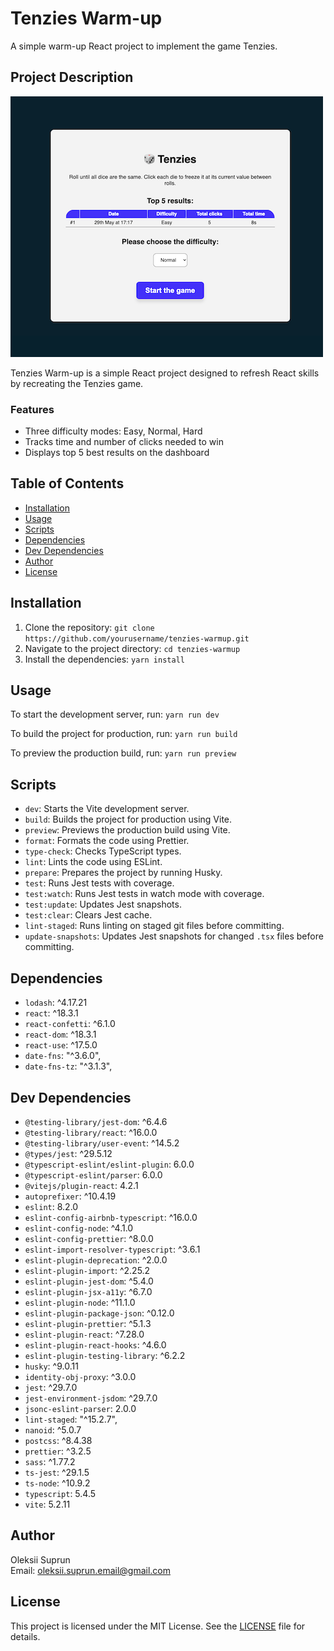 # Tenzies Warm-up

A simple warm-up React project to implement the game Tenzies.

## Project Description

![Project Screenshot](./app-demo.png)

Tenzies Warm-up is a simple React project designed to refresh React skills by recreating the Tenzies game.

### Features

- Three difficulty modes: Easy, Normal, Hard
- Tracks time and number of clicks needed to win
- Displays top 5 best results on the dashboard

## Table of Contents

- [Installation](#installation)
- [Usage](#usage)
- [Scripts](#scripts)
- [Dependencies](#dependencies)
- [Dev Dependencies](#dev-dependencies)
- [Author](#author)
- [License](#license)

## Installation

1. Clone the repository:
   `git clone https://github.com/yourusername/tenzies-warmup.git`
2. Navigate to the project directory:
   `cd tenzies-warmup`
3. Install the dependencies:
   `yarn install`

## Usage

To start the development server, run:
`yarn run dev`

To build the project for production, run:
`yarn run build`

To preview the production build, run:
`yarn run preview`

## Scripts

- `dev`: Starts the Vite development server.
- `build`: Builds the project for production using Vite.
- `preview`: Previews the production build using Vite.
- `format`: Formats the code using Prettier.
- `type-check`: Checks TypeScript types.
- `lint`: Lints the code using ESLint.
- `prepare`: Prepares the project by running Husky.
- `test`: Runs Jest tests with coverage.
- `test:watch`: Runs Jest tests in watch mode with coverage.
- `test:update`: Updates Jest snapshots.
- `test:clear`: Clears Jest cache.
- `lint-staged`: Runs linting on staged git files before committing.
- `update-snapshots`: Updates Jest snapshots for changed `.tsx` files before committing.

## Dependencies

- `lodash`: ^4.17.21
- `react`: ^18.3.1
- `react-confetti`: ^6.1.0
- `react-dom`: ^18.3.1
- `react-use`: ^17.5.0
- `date-fns`: "^3.6.0",
- `date-fns-tz`: "^3.1.3",

## Dev Dependencies

- `@testing-library/jest-dom`: ^6.4.6
- `@testing-library/react`: ^16.0.0
- `@testing-library/user-event`: ^14.5.2
- `@types/jest`: ^29.5.12
- `@typescript-eslint/eslint-plugin`: 6.0.0
- `@typescript-eslint/parser`: 6.0.0
- `@vitejs/plugin-react`: 4.2.1
- `autoprefixer`: ^10.4.19
- `eslint`: 8.2.0
- `eslint-config-airbnb-typescript`: ^16.0.0
- `eslint-config-node`: ^4.1.0
- `eslint-config-prettier`: ^8.0.0
- `eslint-import-resolver-typescript`: ^3.6.1
- `eslint-plugin-deprecation`: ^2.0.0
- `eslint-plugin-import`: ^2.25.2
- `eslint-plugin-jest-dom`: ^5.4.0
- `eslint-plugin-jsx-a11y`: ^6.7.0
- `eslint-plugin-node`: ^11.1.0
- `eslint-plugin-package-json`: ^0.12.0
- `eslint-plugin-prettier`: ^5.1.3
- `eslint-plugin-react`: ^7.28.0
- `eslint-plugin-react-hooks`: ^4.6.0
- `eslint-plugin-testing-library`: ^6.2.2
- `husky`: ^9.0.11
- `identity-obj-proxy`: ^3.0.0
- `jest`: ^29.7.0
- `jest-environment-jsdom`: ^29.7.0
- `jsonc-eslint-parser`: 2.0.0
- `lint-staged`: "^15.2.7",
- `nanoid`: ^5.0.7
- `postcss`: ^8.4.38
- `prettier`: ^3.2.5
- `sass`: ^1.77.2
- `ts-jest`: ^29.1.5
- `ts-node`: ^10.9.2
- `typescript`: 5.4.5
- `vite`: 5.2.11

## Author

Oleksii Suprun  
Email: oleksii.suprun.email@gmail.com

## License

This project is licensed under the MIT License. See the [LICENSE](LICENSE) file for details.
